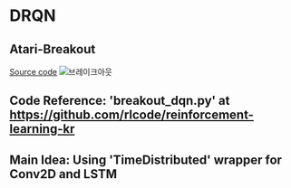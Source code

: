 # DRQN
## Atari-Breakout

[Source code](https://github.com/symoon94/DRQN/blob/master/breakout_drqn/breakout_drqn15.py)
![브레이크아웃](https://github.com/symoon94/DRQN/blob/master/breakout_drqn/image/544604897.58.png)


## Code Reference: 'breakout_dqn.py' at https://github.com/rlcode/reinforcement-learning-kr


## Main Idea: Using 'TimeDistributed' wrapper for Conv2D and LSTM
